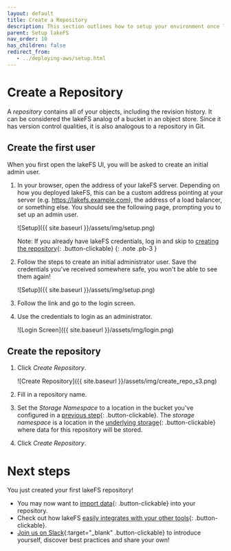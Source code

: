 ```yaml
---
layout: default
title: Create a Repository
description: This section outlines how to setup your environment once lakeFS is configured and running
parent: Setup lakeFS
nav_order: 10
has_children: false
redirect_from:
   - ../deploying-aws/setup.html
---
```


# Create a Repository

A _repository_ contains all of your objects, including the revision history.
It can be considered the lakeFS analog of a bucket in an object store. Since it has version control qualities, it is also analogous to a repository in Git.

## Create the first user

When you first open the lakeFS UI, you will be asked to create an initial admin user.

1. In your browser, open the address of your lakeFS server.
   Depending on how you deployed lakeFS, this can be a custom address pointing at your server (e.g. https://lakefs.example.com),
   the address of a load balancer, or something else. You should see the following page, prompting you to set up an admin user.

   ![Setup]({{ site.baseurl }}/assets/img/setup.png)

   Note: If you already have lakeFS credentials, log in and skip to [creating the repository](#create-the-repository){: .button-clickable}
   {: .note .pb-3 }

1. Follow the steps to create an initial administrator user. Save the credentials you've received somewhere safe, you won't be able to see them again!

   ![Setup]({{ site.baseurl }}/assets/img/setup.png)

1. Follow the link and go to the login screen.

1. Use the credentials to login as an administrator.

   ![Login Screen]({{ site.baseurl }}/assets/img/login.png)

## Create the repository

1. Click _Create Repository_.
    
   ![Create Repository]({{ site.baseurl }}/assets/img/create_repo_s3.png)

1. Fill in a repository name.

1. Set the _Storage Namespace_ to a location in the bucket you've configured in a [previous step](./storage/index.md){: .button-clickable}.
   The _storage namespace_ is a location in the
   [underlying storage](https://docs.lakefs.io/reference/object-model.html#concepts-unique-to-lakefs){: .button-clickable}
   where data for this repository will be stored.

1. Click _Create Repository_.

# Next steps

You just created your first lakeFS repository!

* You may now want to [import data](import.md){: .button-clickable} into your repository.
* Check out how lakeFS [easily integrates with your other tools](../integrations/index.md){: .button-clickable}.
* [Join us on Slack](https://lakefs.io/slack){:target="_blank" .button-clickable} to introduce yourself, discover best practices and share your own!
